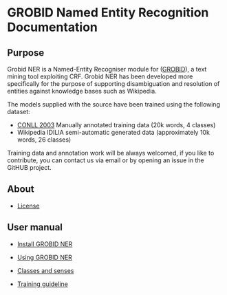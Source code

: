 # GROBID Named Entity Recognition Documentation

## Purpose

Grobid NER is a Named-Entity Recogniser module for ([GROBID](https://raw.github.com/kermitt2/grobid)), a text mining tool exploiting CRF.
Grobid NER has been developed more specifically for the purpose of supporting disambiguation and resolution of entities against knowledge bases such as Wikipedia.
 
The models supplied with the source have been trained using the following dataset: 
 - [CONLL 2003](http://www.cnts.ua.ac.be/conll2003/ner/) Manually annotated training data (20k words, 4 classes)
 - Wikipedia IDILIA semi-automatic generated data (approximately 10k words, 26 classes)

Training data and annotation work will be always welcomed, if you like to contribute, you can contact us via email or by opening an issue in the GitHUB project.

## About

* [License](License.md)

## User manual

* [Install GROBID NER](build-and-install.md)

* [Using GROBID NER](using-grobid-ner.md)

* [Classes and senses](classes-and-senses.md)

* [Training guideline](training-guidelines.md) 

